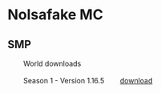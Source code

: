 # Nolsafake MC

## SMP
&nbsp;&nbsp;&nbsp;&nbsp;&nbsp;&nbsp;&nbsp;&nbsp;World downloads<br/>
&nbsp;<br/>
&nbsp;&nbsp;&nbsp;&nbsp;&nbsp;&nbsp;&nbsp;&nbsp;Season 1 - Version 1.16.5&nbsp;&nbsp;&nbsp;&nbsp;&nbsp;&nbsp;&nbsp;&nbsp;<a href="https://cdn-114.anonfiles.com/P4r6m13du7/e4532e3b-1624718188/world-1.16.5.zip">download</a>
